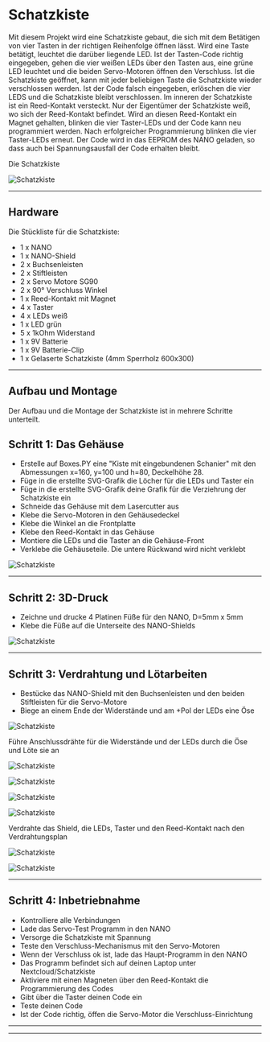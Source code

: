 # Schatzkiste

Mit diesem Projekt wird eine Schatzkiste gebaut, die sich mit dem Betätigen von vier Tasten in der 
richtigen Reihenfolge öffnen lässt. Wird eine Taste betätigt, leuchtet die darüber liegende LED. 
Ist der Tasten-Code richtig eingegeben, gehen die vier weißen LEDs über den Tasten aus, eine grüne 
LED leuchtet und die beiden Servo-Motoren öffnen den Verschluss. Ist die Schatzkiste geöffnet, kann mit jeder 
beliebigen Taste die Schatzkiste wieder verschlossen werden. Ist der Code falsch eingegeben, erlöschen 
die vier LEDS und die Schatzkiste bleibt verschlossen.
Im inneren der Schatzkiste ist ein Reed-Kontakt versteckt. Nur der Eigentümer der Schatzkiste weiß, 
wo sich der Reed-Kontakt befindet. Wird an diesen Reed-Kontakt ein Magnet gehalten, blinken die vier 
Taster-LEDs und der Code kann neu programmiert werden. Nach erfolgreicher Programmierung blinken die 
vier Taster-LEDs erneut. Der Code wird in das EEPROM des NANO geladen, so dass auch bei Spannungsausfall 
der Code erhalten bleibt.

Die Schatzkiste

![Schatzkiste](https://github.com/frankyhub/Schatzkiste/blob/main/pic/Schatzkiste.png)

---

## Hardware
Die Stückliste für die Schatzkiste:

+ 1 x NANO
+ 1 x NANO-Shield
+ 2 x Buchsenleisten
+ 2 x Stiftleisten
+ 2 x Servo Motore SG90
+ 2 x 90° Verschluss Winkel
+ 1 x Reed-Kontakt mit Magnet
+ 4 x Taster
+ 4 x LEDs weiß
+ 1 x LED grün
+ 5 x 1kOhm Widerstand
+ 1 x 9V Batterie
+ 1 x 9V Batterie-Clip
+ 1 x Gelaserte Schatzkiste (4mm Sperrholz 600x300)

---


## Aufbau und Montage
Der Aufbau und die Montage der Schatzkiste ist in mehrere Schritte unterteilt.


## Schritt 1: Das Gehäuse
+ Erstelle auf Boxes.PY  eine "Kiste mit eingebundenen Schanier" mit den Abmessungen x=160, y=100 und h=80, Deckelhöhe 28.
+ Füge in die erstellte SVG-Grafik die Löcher für die LEDs und Taster ein
+ Füge in die erstellte SVG-Grafik deine Grafik für die Verziehrung der Schatzkiste ein
+ Schneide das Gehäuse mit dem Lasercutter aus
+ Klebe die Servo-Motoren in den Gehäusedeckel
+ Klebe die Winkel an die Frontplatte
+ Klebe den Reed-Kontakt in das Gehäuse
+ Montiere die LEDs und die Taster an die Gehäuse-Front
+ Verklebe die Gehäuseteile. Die untere Rückwand wird nicht verklebt

![Schatzkiste](https://github.com/frankyhub/Schatzkiste/blob/main/pic/schatzkiste_lk.png)


---

## Schritt 2: 3D-Druck
+ Zeichne und drucke 4 Platinen Füße für den NANO, D=5mm x 5mm
+ Klebe die Füße auf die Unterseite des NANO-Shields

![Schatzkiste](https://github.com/frankyhub/Schatzkiste/blob/main/pic/spacer5mm.png)


---

## Schritt 3: Verdrahtung und Lötarbeiten
+ Bestücke das NANO-Shield mit den Buchsenleisten und den beiden Stiftleisten für die Servo-Motore
+ Biege an einem Ende der Widerstände und am +Pol der LEDs eine Öse

![Schatzkiste](https://github.com/frankyhub/Schatzkiste/blob/main/pic/r-led.jpg)


Führe Anschlussdrähte für die Widerstände und der LEDs durch die Öse und Löte sie an

![Schatzkiste](https://github.com/frankyhub/Schatzkiste/blob/main/pic/sk10.png)


![Schatzkiste](https://github.com/frankyhub/Schatzkiste/blob/main/pic/sk10.png)


![Schatzkiste](https://github.com/frankyhub/Schatzkiste/blob/main/pic/sk12.png)


![Schatzkiste](https://github.com/frankyhub/Schatzkiste/blob/main/pic/sk13.png)


Verdrahte das Shield, die LEDs, Taster und den Reed-Kontakt nach den Verdrahtungsplan

![Schatzkiste](https://github.com/frankyhub/Schatzkiste/blob/main/pic/Shield.png)


![Schatzkiste](https://github.com/frankyhub/Schatzkiste/blob/main/pic/Verdrahtung.png)


---

## Schritt 4: Inbetriebnahme
+ Kontrolliere alle Verbindungen
+ Lade das Servo-Test Programm in den NANO
+ Versorge die Schatzkiste mit Spannung
+ Teste den Verschluss-Mechanismus mit den Servo-Motoren
+ Wenn der Verschluss ok ist, lade das Haupt-Programm in den NANO
+ Das Programm befindet sich auf deinen Laptop unter Nextcloud/Schatzkiste
+ Aktiviere mit einen Magneten über den Reed-Kontakt die Programmierung des Codes
+ Gibt über die Taster deinen Code ein
+ Teste deinen Code
+ Ist der Code richtig, öffen die Servo-Motor die Verschluss-Einrichtung

---

---

